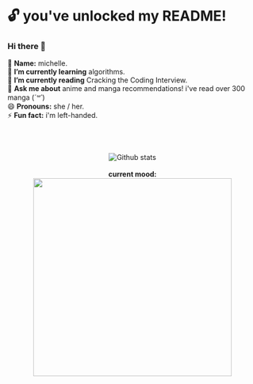 # :unlock: you've unlocked my README! 
### Hi there 👋
:tea: **Name:** michelle. 
 <br>🌱 **I’m currently learning** algorithms.
 <br>:book: **I’m currently reading** Cracking the Coding Interview.
 <br>💬 **Ask me about** anime and manga recommendations! i've read over 300 manga (*´꒳`*)
 <br>😄 **Pronouns:** she / her.
 <br>⚡ **Fun fact:** i'm left-handed.
 
<br> <p align="center"> 
 <br> ![Github stats](https://github-readme-stats.vercel.app/api?username=yumichelle)
 <br><br> **current mood:** 
<br>  <img width="400" src="https://static2.srcdn.com/wordpress/wp-content/uploads/2020/09/Kermit-the-Frog-Meme-ICU.jpeg?q=50&fit=crop&w=740&h=651">
</p> 

<!--
**yumichelle/yumichelle** is a ✨ _special_ ✨ repository because its `README.md` (this file) appears on your GitHub profile.

Here are some ideas to get you started:

- 🔭 I’m currently working on ...
- 🌱 I’m currently learning ...
- 👯 I’m looking to collaborate on ...
- 🤔 I’m looking for help with ...
- 💬 Ask me about ...
- 📫 How to reach me: ...
- 😄 Pronouns: ...
- ⚡ Fun fact: ...
-->
